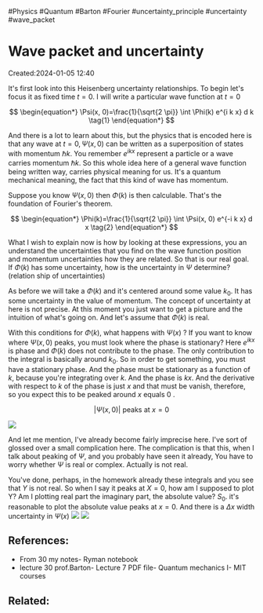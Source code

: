 #Physics #Quantum #Barton #Fourier #uncertainty_principle #uncertainty #wave_packet  
# Wave packet and uncertainty 
Created:2024-01-05 12:40

It's first look into this Heisenberg uncertainty relationships. To begin let's focus it as fixed time $t=0$. I will write a particular wave function at $t=0$

$$
\begin{equation*}
\Psi(x, 0)=\frac{1}{\sqrt{2 \pi}} \int \Phi(k) e^{i k x} d k \tag{1}
\end{equation*}
$$

And there is a lot to learn about this, but the physics that is encoded here is that any wave at $t=0, \Psi(x,0)$ can be written as a superposition of states with momentum $\hbar k$. You remember $e^{i k x}$ represent a particle or a wave carries momentum $\hbar k$. So this whole idea here of a general wave function being written way, carries physical meaning for us. It's a quantum mechanical meaning, the fact that this kind of wave has momentum.

Suppose you know $\Psi(x, 0)$ then $\Phi(k)$ is then calculable. That's the foundation of Fourier's theorem.

$$
\begin{equation*}
\Phi(k)=\frac{1}{\sqrt{2 \pi}} \int \Psi(x, 0) e^{-i k x} d x \tag{2}
\end{equation*}
$$

What I wish to explain now is how by looking at these expressions, you an understand the uncertainties that you find on the wave function position and momentum uncertainties how they are related. So that is our real goal.
If $\Phi(k)$ has some uncertainty, how is the uncertainty in $\Psi$ determine? (relation ship of uncertainties)

As before we will take a $\Phi(k)$ and it's centered around some value $k_{0}$. It has some uncertainty in the value of momentum. The concept of uncertainty at here is not precise. At this moment you just want to get a picture and the intuition of what's going on. And let's assume that $\Phi(k)$ is real.


With this conditions for $\Phi(k)$, what happens with $\Psi(x)$ ? If you want to know where $\Psi(x, 0)$ peaks, you must look where the phase is stationary? Here $e^{i k x}$ is phase and $\Phi(k)$ does not contribute to the phase. The only contribution to the integral is basically around $k_{0}$. So in order to get something, you must have a stationary phase. And the phase must be stationary as a function of $k$, because you're integrating over $k$. And the phase is $k x$. And the derivative with respect to $k$ of the phase is just $x$ and that must be vanish, therefore, so you expect this to be peaked around $x$ equals 0 .

$$
|\Psi(x, 0)| \text { peaks at } x=0
$$

![](https://cdn.mathpix.com/cropped/2025_05_24_60cf585fd5f46f42a929g-8.jpg?height=215&width=388&top_left_y=993&top_left_x=1221)

And let me mention, I've already become fairly imprecise here. I've sort of glossed over a small complication here. The complication is that this, when I talk about peaking of $\Psi$, and you probably have seen it already, You have to worry whether $\Psi$ is real or complex. Actually is not real.

You've done, perhaps, in the homework already these integrals and you see that $Y$ is not real. So when I say it peaks at $X=0$, how am I supposed to plot Y? Am I plotting real part the imaginary part, the absolute value? $S_{0}$. it's reasonable to plot the absolute value peaks at $x=0$. And there is a $\Delta x$ width uncertainty in $\Psi(x)$
![](https://cdn.mathpix.com/cropped/2025_05_24_60cf585fd5f46f42a929g-8.jpg?height=96&width=1332&top_left_y=2082&top_left_x=467)
![](https://cdn.mathpix.com/cropped/2025_05_24_60cf585fd5f46f42a929g-8.jpg?height=69&width=334&top_left_y=2161&top_left_x=1416)
## References:
- From 30 my notes- Ryman notebook
- lecture 30 prof.Barton- Lecture 7 PDF file- Quantum mechanics I- MIT courses

## Related:



